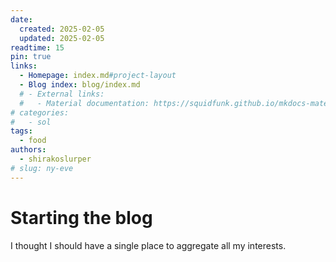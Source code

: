 ```yaml
---
date:
  created: 2025-02-05
  updated: 2025-02-05
readtime: 15
pin: true
links:
  - Homepage: index.md#project-layout
  - Blog index: blog/index.md
  # - External links:
  #   - Material documentation: https://squidfunk.github.io/mkdocs-material
# categories:
#   - sol
tags:
  - food
authors:
  - shirakoslurper
# slug: ny-eve
---
```


# Starting the blog

I thought I should have a single place to aggregate all my interests.